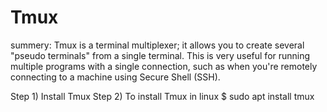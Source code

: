 # Tmux
summery: Tmux is a terminal multiplexer; it allows you to create several "pseudo terminals" from a single terminal. This is very useful for running     multiple programs with a single connection, such as when you're remotely connecting to a machine using Secure Shell (SSH).

Step 1) Install Tmux 
Step 2) To install Tmux in linux 
          $ sudo apt install tmux 
